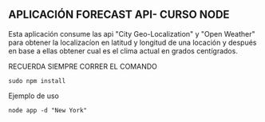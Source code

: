 ## APLICACIÓN FORECAST API- CURSO NODE

Esta aplicación consume las api "City Geo-Localization" y "Open Weather" para obtener la localizacíon en latitud y longitud de una locación y después en base a ellas obtener cual es el clima actual en grados centígrados.

RECUERDA SIEMPRE CORRER EL COMANDO
``` 
sudo npm install
```

Ejemplo de uso
```
node app -d "New York"
```
